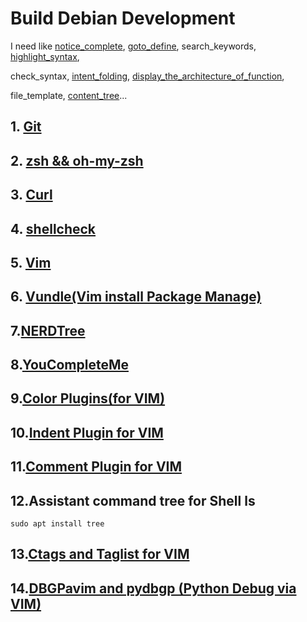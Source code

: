 # Build Debian Development

I need like [notice_complete](https://gist.github.com/SofijaErkin/9318ecb63460400c8b3876cce6c2bf25), [goto_define](https://gist.github.com/SofijaErkin/9318ecb63460400c8b3876cce6c2bf25#goto-defines), search_keywords, [highlight_syntax](https://gist.github.com/SofijaErkin/df24156d5a00d76c6c1ea80877fc08ee#13-syntax-highlightingcommand),

check_syntax, [intent_folding](https://gist.github.com/SofijaErkin/5f6c9e3ee851c415d181ac6dca78244a), [display_the_architecture_of_function](https://gist.github.com/SofijaErkin/f9c5a930ba4bd7bae2d63dcf988f6f0e),

file_template, [content_tree](https://gist.github.com/SofijaErkin/ae3505742a431c343f54a9a995fd7e2b)...

## 1. [Git](https://gist.github.com/SofijaErkin/2b70beb264de57c9f8f7c80517766a89)

## 2. [zsh && oh-my-zsh](https://gist.github.com/SofijaErkin/ac6a0e4294d5d29ebd4557eca21c77ce)

## 3. [Curl](https://www.cyberithub.com/how-to-install-curl-on-debian-10-11-in-6-easy-steps/)

## 4. [shellcheck](https://gist.github.com/SofijaErkin/38e9738c6a9225901c70ceb4c9049fee)

## 5. [Vim](https://gist.github.com/SofijaErkin/6b836186f81184d5913ca791a32a7b55)

## 6. [Vundle(Vim install Package Manage)](https://gist.github.com/SofijaErkin/f8eafbc87f3a174e17e49ffd1a2c727d)

## 7.[NERDTree](https://gist.github.com/SofijaErkin/ae3505742a431c343f54a9a995fd7e2b)

## 8.[YouCompleteMe](https://gist.github.com/SofijaErkin/9318ecb63460400c8b3876cce6c2bf25)

## 9.[Color Plugins(for VIM)](https://gist.github.com/SofijaErkin/c380d13ce0725d134f073686a2eb994b#color-plugins-for-vim)

## 10.[Indent Plugin for VIM](https://gist.github.com/SofijaErkin/c380d13ce0725d134f073686a2eb994b#indent-plugin-for-vim)

## 11.[Comment Plugin for VIM](https://gist.github.com/SofijaErkin/c380d13ce0725d134f073686a2eb994b#comment-plugin-for-vim)

## 12.Assistant command tree for Shell ls

    sudo apt install tree

## 13.[Ctags and Taglist for VIM](https://gist.github.com/SofijaErkin/f9c5a930ba4bd7bae2d63dcf988f6f0e)

## 14.[DBGPavim and pydbgp (Python Debug via VIM)](https://gist.github.com/SofijaErkin/b429b4e9160f92c6adc884a0dfe82494#python-debug-on-linux-via-dbgpavim-and-pydbgp)
